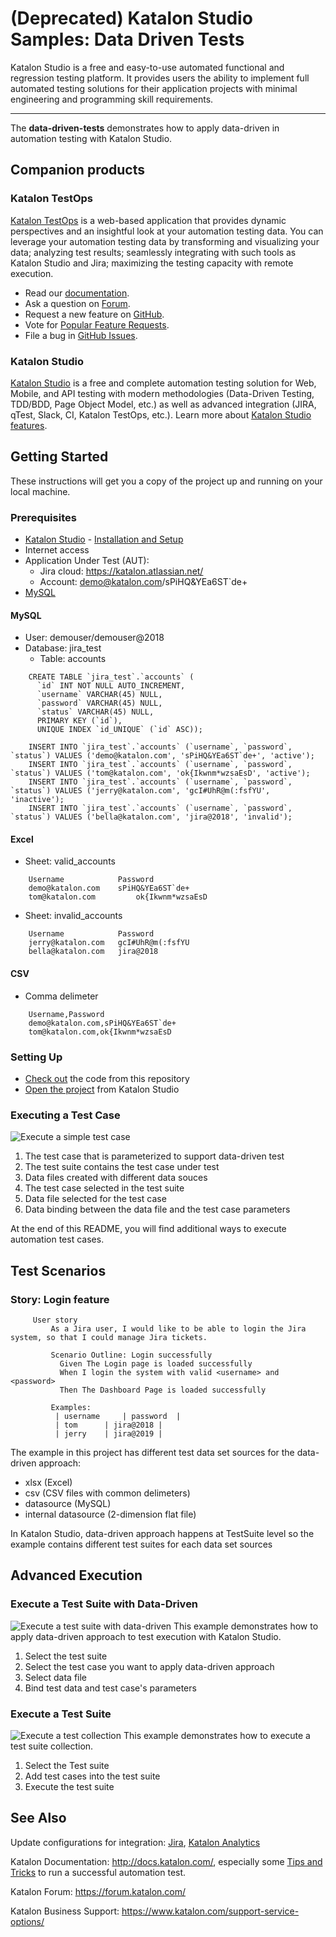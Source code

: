 # (Deprecated) Katalon Studio Samples: Data Driven Tests
Katalon Studio is a free and easy-to-use automated functional and regression testing platform. It provides users the ability to implement full automated testing solutions for their application projects with minimal engineering and programming skill requirements.
______
The **data-driven-tests** demonstrates how to apply data-driven in automation testing with Katalon Studio.

## Companion products

### Katalon TestOps

[Katalon TestOps](https://analytics.katalon.com) is a web-based application that provides dynamic perspectives and an insightful look at your automation testing data. You can leverage your automation testing data by transforming and visualizing your data; analyzing test results; seamlessly integrating with such tools as Katalon Studio and Jira; maximizing the testing capacity with remote execution.

* Read our [documentation](https://docs.katalon.com/katalon-analytics/docs/overview.html).
* Ask a question on [Forum](https://forum.katalon.com/categories/katalon-analytics).
* Request a new feature on [GitHub](CONTRIBUTING.md).
* Vote for [Popular Feature Requests](https://github.com/katalon-analytics/katalon-analytics/issues?q=is%3Aopen+is%3Aissue+label%3Afeature-request+sort%3Areactions-%2B1-desc).
* File a bug in [GitHub Issues](https://github.com/katalon-analytics/katalon-analytics/issues).

### Katalon Studio
[Katalon Studio](https://www.katalon.com) is a free and complete automation testing solution for Web, Mobile, and API testing with modern methodologies (Data-Driven Testing, TDD/BDD, Page Object Model, etc.) as well as advanced integration (JIRA, qTest, Slack, CI, Katalon TestOps, etc.). Learn more about [Katalon Studio features](https://www.katalon.com/features/).

## Getting Started
These instructions will get you a copy of the project up and running on your local machine.
### Prerequisites
- [Katalon Studio](https://www.katalon.com/) - [Installation and Setup](https://docs.katalon.com/x/HwAM)
- Internet access
- Application Under Test (AUT):
     + Jira cloud: https://katalon.atlassian.net/
     + Account: demo@katalon.com/sPiHQ&YEa6ST`de+
- [MySQL](https://dev.mysql.com/)    

#### MySQL
- User: demouser/demouser@2018
- Database: jira_test
	- Table: accounts
```
	CREATE TABLE `jira_test`.`accounts` (
	  `id` INT NOT NULL AUTO_INCREMENT,
	  `username` VARCHAR(45) NULL,
	  `password` VARCHAR(45) NULL,
	  `status` VARCHAR(45) NULL,
	  PRIMARY KEY (`id`),
	  UNIQUE INDEX `id_UNIQUE` (`id` ASC));
	  
	INSERT INTO `jira_test`.`accounts` (`username`, `password`, `status`) VALUES ('demo@katalon.com', 'sPiHQ&YEa6ST`de+', 'active');
	INSERT INTO `jira_test`.`accounts` (`username`, `password`, `status`) VALUES ('tom@katalon.com', 'ok{Ikwnm*wzsaEsD', 'active');
	INSERT INTO `jira_test`.`accounts` (`username`, `password`, `status`) VALUES ('jerry@katalon.com', 'gcI#UhR@m(:fsfYU', 'inactive');
	INSERT INTO `jira_test`.`accounts` (`username`, `password`, `status`) VALUES ('bella@katalon.com', 'jira@2018', 'invalid');

```
#### Excel
- Sheet: valid_accounts
```
	Username	        Password
	demo@katalon.com	sPiHQ&YEa6ST`de+
	tom@katalon.com	        ok{Ikwnm*wzsaEsD
```
- Sheet: invalid_accounts
```
	Username	        Password
	jerry@katalon.com	gcI#UhR@m(:fsfYU
	bella@katalon.com	jira@2018
```
#### CSV
- Comma delimeter
```
	Username,Password
	demo@katalon.com,sPiHQ&YEa6ST`de+
	tom@katalon.com,ok{Ikwnm*wzsaEsD
```
### Setting Up
- [Check out](https://git-scm.com/book/en/v2/Git-Basics-Getting-a-Git-Repository) the code from this repository
- [Open the project](https://docs.katalon.com//display/KD/Manage+Test+Project) from Katalon Studio

### Executing a Test Case
![Execute a simple test case](https://github.com/katalon-studio-samples/data-driven-tests/blob/master/Tutorials/Figures/Execute%20a%20test%20suite%20with%20data%20driven.png?raw=true)
1. The test case that is parameterized to support data-driven test
2. The test suite contains the test case under test
3. Data files created with different data souces
4. The test case selected in the test suite
5. Data file selected for the test case
6. Data binding between the data file and the test case parameters

At the end of this README, you will find additional ways to execute automation test cases. 

## Test Scenarios
### Story: Login feature
```Gherkin     
     User story
         As a Jira user, I would like to be able to login the Jira system, so that I could manage Jira tickets.
 
         Scenario Outline: Login successfully
           Given The Login page is loaded successfully
           When I login the system with valid <username> and <password>
           Then The Dashboard Page is loaded successfully
         
         Examples:
          | username     | password  |
          |	tom      | jira@2018 |
          |	jerry    | jira@2019 |
 ```         
The example in this project has different test data set sources for the data-driven approach:
- xlsx (Excel)
- csv (CSV files with common delimeters)
- datasource (MySQL)
- internal datasource (2-dimension flat file)

In Katalon Studio, data-driven approach happens at TestSuite level so the example contains different test suites for each data set sources
## Advanced Execution  
 ### Execute a Test Suite with Data-Driven
 ![Execute a test suite with data-driven](https://github.com/katalon-studio-samples/jira-api-tests/blob/master/Tutorials/Figures/Execute%20a%20test%20suite%20with%20data%20driven.png?raw=true)
 This example demonstrates how to apply data-driven approach to test execution with Katalon Studio. 
1. Select the test suite
2. Select the test case you want to apply data-driven approach
3. Select data file
7. Bind test data and test case's parameters
 
 ### Execute a Test Suite
 ![Execute a test collection](https://github.com/katalon-studio-samples/jira-api-tests/blob/master/Tutorials/Figures/Execute%20a%20test%20suite.png?raw=true)
 This example demonstrates how to execute a test suite collection.
1. Select the Test suite
2. Add test cases into the test suite 
3. Execute the test suite

## See Also
Update configurations for integration: [Jira](https://docs.katalon.com/x/7oEw), [Katalon Analytics](https://docs.katalon.com/x/KRhO)

Katalon Documentation: http://docs.katalon.com/, especially some [Tips and Tricks](https://docs.katalon.com/x/PgXR) to run a successful automation test. 

Katalon Forum: https://forum.katalon.com/

Katalon Business Support: https://www.katalon.com/support-service-options/

